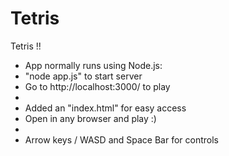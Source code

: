 # Tetris
Tetris !!

-  App normally runs using Node.js:
-  "node app.js" to start server
-  Go to http://localhost:3000/ to play
-  
-  Added an "index.html" for easy access
-  Open in any browser and play :)
-
- Arrow keys / WASD and Space Bar for controls
